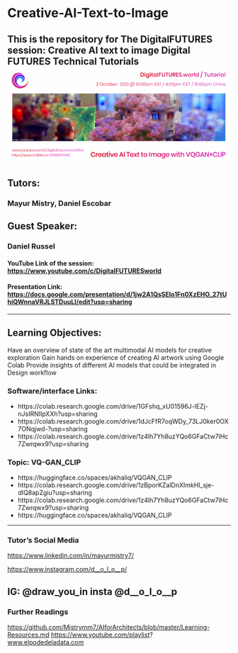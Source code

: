 # Creative-AI-Text-to-Image
This is the repository for The **DigitalFUTURES** session: **Creative AI text to image**
Digital FUTURES Technical Tutorials
![](images/1.png)
---
## Tutors: 
### Mayur Mistry, Daniel Escobar
## Guest Speaker: 
### Daniel Russel


#### YouTube Link of the session: https://www.youtube.com/c/DigitalFUTURESworld
#### Presentation Link: https://docs.google.com/presentation/d/1jw2A1QsSElo1Fn0XzEHO_27tUhiQWnnaVRJLSTDuuLI/edit?usp=sharing
---

## Learning Objectives: 
Have an overview of state of the art multimodal AI models for creative exploration 
Gain hands on experience of creating AI artwork using Google Colab 
Provide insights of different AI models that could be integrated in Design workflow


### Software/interface Links:
<ul>
 <li>https://colab.research.google.com/drive/1GFshq_xU01596J-lEZj-nJsIRNlIpXXh?usp=sharing</li>
 <li>https://colab.research.google.com/drive/1dJcFfR7oqWDy_73LJ0ker0OX7ONqjwd-?usp=sharing</li>
 <li>https://colab.research.google.com/drive/1z4lh7Yh8uzYQo6GFaCtw7lHc7Zwrqwx9?usp=sharing</li>
</ul>

### Topic: VQ-GAN_CLIP
<ul>
 <li>https://huggingface.co/spaces/akhaliq/VQGAN_CLIP</li>
 <li>https://colab.research.google.com/drive/1zBporKZalDnXImkHl_sje-dIQ8apZgiu?usp=sharing</li>
 <li>https://colab.research.google.com/drive/1z4lh7Yh8uzYQo6GFaCtw7lHc7Zwrqwx9?usp=sharing</li>
 <li>https://huggingface.co/spaces/akhaliq/VQGAN_CLIP</li>
</ul>

---
### Tutor’s Social Media
https://www.linkedin.com/in/mayurmistry7/
 
https://www.instagram.com/d__o_l_o__p/
 
IG: @draw_you_in insta @d__o_l_o__p
---

### Further Readings
https://github.com/Mistrymm7/AIforArchitects/blob/master/Learning-Resources.md
https://www.youtube.com/playlist?
www.elpodedeladata.com

